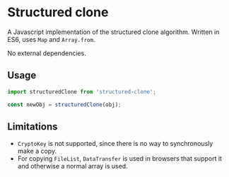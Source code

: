 # Structured clone

A Javascript implementation of the structured clone algorithm.
Written in ES6, uses `Map` and `Array.from`.

No external dependencies.

## Usage

```javascript
import structuredClone from 'structured-clone';

const newObj = structuredClone(obj);
```

## Limitations

* `CryptoKey` is not supported, since there is no way to synchronously make a copy.
* For copying `FileList`, `DataTransfer` is used in browsers that support it and
  otherwise a normal array is used.
